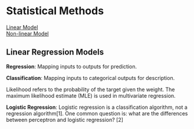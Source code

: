 # Statistical Methods

[Linear Model](./Linear%20Models/)  
[Non-linear Model](./Non-linear%20Models/)  

## Linear Regression Models
**Regression**: Mapping inputs to outputs for prediction.  

**Classification**: Mapping inputs to categorical outputs for description.  

Likelihood refers to the probability of the target given the weight. The maximum likelihood estimate (MLE) is used in multivariate regression.

**Logistic Regression**: Logistic regression is a classification algorithm, not a regression algorithm[1]. One common question is: what are the differences between perceptron and logistic regression? [2]

